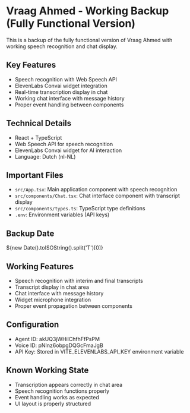 # Vraag Ahmed - Working Backup (Fully Functional Version)

This is a backup of the fully functional version of Vraag Ahmed with working speech recognition and chat display.

## Key Features
- Speech recognition with Web Speech API
- ElevenLabs Convai widget integration
- Real-time transcription display in chat
- Working chat interface with message history
- Proper event handling between components

## Technical Details
- React + TypeScript
- Web Speech API for speech recognition
- ElevenLabs Convai widget for AI interaction
- Language: Dutch (nl-NL)

## Important Files
- `src/App.tsx`: Main application component with speech recognition
- `src/components/Chat.tsx`: Chat interface component with transcript display
- `src/components/types.ts`: TypeScript type definitions
- `.env`: Environment variables (API keys)

## Backup Date
${new Date().toISOString().split('T')[0]}

## Working Features
- Speech recognition with interim and final transcripts
- Transcript display in chat area
- Chat interface with message history
- Widget microphone integration
- Proper event propagation between components

## Configuration
- Agent ID: akUQ3jWHilChfhFfPsPM
- Voice ID: pNInz6obpgDQGcFmaJgB
- API Key: Stored in VITE_ELEVENLABS_API_KEY environment variable

## Known Working State
- Transcription appears correctly in chat area
- Speech recognition functions properly
- Event handling works as expected
- UI layout is properly structured
